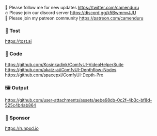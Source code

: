 🐣 Please follow me for new updates https://twitter.com/camenduru <br />
🔥 Please join our discord server https://discord.gg/k5BwmmvJJU <br />
🥳 Please join my patreon community https://patreon.com/camenduru <br />

###  🥪 Tost
https://tost.ai

### 🧬 Code
https://github.com/Kosinkadink/ComfyUI-VideoHelperSuite <br />
https://github.com/akatz-ai/ComfyUI-Depthflow-Nodes <br />
https://github.com/spacepxl/ComfyUI-Depth-Pro <br />

### 🖼 Output

https://github.com/user-attachments/assets/aebe98db-0c2f-4b3c-bf8d-525c4b4ab864

### 🏢 Sponsor
https://runpod.io

